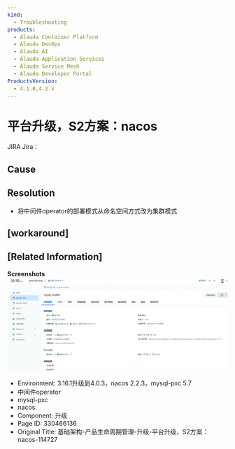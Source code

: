 ```yaml
---
kind:
  - Troubleshooting
products:
  - Alauda Container Platform
  - Alauda DevOps
  - Alauda AI
  - Alauda Application Services
  - Alauda Service Mesh
  - Alauda Developer Portal
ProductsVersion:
  - 4.1.0,4.2.x
---
```

<!-- A type of document that involves encountering a fault, diagnosing it, performing root cause analysis, and providing solutions. -->

# 平台升级，S2方案：nacos

JIRA Jira：

## Cause

## Resolution
- 将中间件operator的部署模式从命名空间方式改为集群模式

## [workaround]

## [Related Information]
**Screenshots**
![](assets/ji-chu-jia-gou-chan-pin-sheng-ming-zhou-qi-guan-li-sheng-ji-ping-tai-sheng-ji-s2/1754632344_99781_de6ca1_image-20250806143745142.png)
- Environment: 3.16.1升级到4.0.3，nacos 2.2.3，mysql-pxc 5.7
- 中间件operator
- mysql-pxc
- nacos
- Component: 升级
- Page ID: 330466136
- Original Title: 基础架构-产品生命周期管理-升级-平台升级，S2方案：nacos-114727
